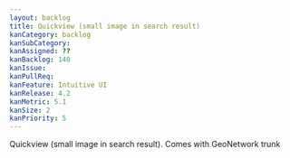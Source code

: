 ```yaml
---
layout: backlog
title: Quickview (small image in search result)
kanCategory: backlog
kanSubCategory:
kanAssigned: ??
kanBacklog: 140
kanIssue:
kanPullReq:
kanFeature: Intuitive UI
kanRelease: 4.2
kanMetric: 5.1
kanSize: 2
kanPriority: 5
---
```

Quickview (small image in search result). Comes with GeoNetwork trunk
